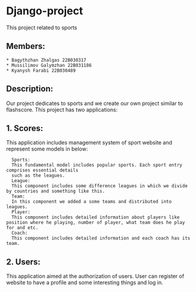 # Django-project
This project related to sports

## Members:
    * Bagythzhan Zhalgas 22B030317
    * Mussilimov Galymzhan 22B031186
    * Kyanysh Farabi 22B030489

## Description:

Our project dedicates to sports and we create our own project similar to flashscore. This project has two applications:

## 1. Scores:

This application includes management system of sport website and represent some models in below:

      Sports:
      This fundamental model includes popular sports. Each sport entry comprises essential details
      such as the leagues.
      League:
      This component includes some difference leagues in which we divide by countries and something like this.
      Team:
      In this component we added a some teams and distributed into leagues.
      Player:
      This component includes detailed information about players like position where he playing, number of player, what team does he play for and etc.
      Coach:
      This component includes detailed information and each coach has its team.
      
## 2. Users:

This application aimed at the authorization of users. User can register of website to have a profile and some interesting things and log in.
